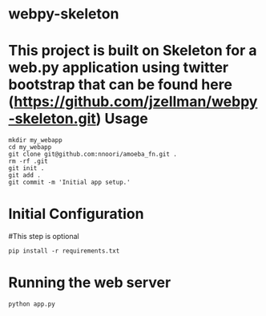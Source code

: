 webpy-skeleton
==============

This project is built on Skeleton for a web.py application using twitter bootstrap that can be found here (https://github.com/jzellman/webpy-skeleton.git)
Usage
=======================
    mkdir my_webapp
    cd my_webapp
    git clone git@github.com:nnoori/amoeba_fn.git .
    rm -rf .git
    git init .
    git add . 
    git commit -m 'Initial app setup.'

Initial Configuration
========================
#This step is optional 

    pip install -r requirements.txt

Running the web server 
====
    python app.py

